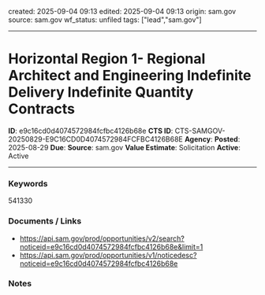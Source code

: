 created: 2025-09-04 09:13
edited: 2025-09-04 09:13
origin: sam.gov
source: sam.gov
wf_status: unfiled
tags: ["lead","sam.gov"]

---

# Horizontal Region 1- Regional Architect and Engineering Indefinite Delivery Indefinite Quantity Contracts

**ID**: e9c16cd0d4074572984fcfbc4126b68e
**CTS ID**: CTS-SAMGOV-20250829-E9C16CD0D4074572984FCFBC4126B68E
**Agency**: 
**Posted**: 2025-08-29
**Due**: 
**Source**: sam.gov
**Value Estimate**: Solicitation
**Active**: Active

---

### Keywords
541330

### Documents / Links
- <https://api.sam.gov/prod/opportunities/v2/search?noticeid=e9c16cd0d4074572984fcfbc4126b68e&limit=1>
- <https://api.sam.gov/prod/opportunities/v1/noticedesc?noticeid=e9c16cd0d4074572984fcfbc4126b68e>

### Notes

